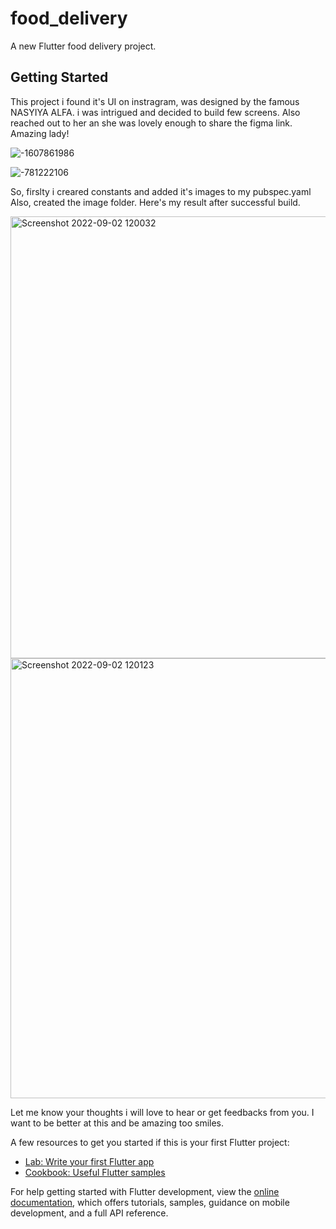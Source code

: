 # food_delivery

A new Flutter food delivery project.

## Getting Started

This project i found it's UI on instragram, was designed by the famous NASYIYA ALFA. i was intrigued and decided to build few screens. Also reached out to her an she was lovely enough to share the figma link. Amazing lady!

![-1607861986](https://user-images.githubusercontent.com/110603494/188124939-c800a9ea-1d2f-4ece-b4f9-85d4d75371f6.jpg)

![-781222106](https://user-images.githubusercontent.com/110603494/188124914-ab425412-250a-4134-b9b5-992c18358048.jpg)

So, firslty i creared constants and added it's images to my pubspec.yaml
Also, created the image folder.
Here's my result after successful build.

<img width="707" alt="Screenshot 2022-09-02 120032" src="https://user-images.githubusercontent.com/110603494/188125973-4fac4182-e2da-4ae7-b4cd-9e5053e48fb3.png">

<img width="704" alt="Screenshot 2022-09-02 120123" src="https://user-images.githubusercontent.com/110603494/188126000-445aacad-851c-4b31-bd99-3501ffed6d65.png">

Let me know your thoughts i will love to hear or get feedbacks from you. I want to be better at this and be amazing too smiles.

A few resources to get you started if this is your first Flutter project:

- [Lab: Write your first Flutter app](https://docs.flutter.dev/get-started/codelab)
- [Cookbook: Useful Flutter samples](https://docs.flutter.dev/cookbook)

For help getting started with Flutter development, view the
[online documentation](https://docs.flutter.dev/), which offers tutorials,
samples, guidance on mobile development, and a full API reference.
